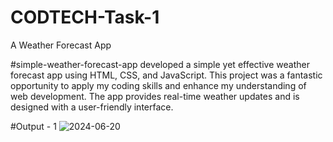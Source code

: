 # CODTECH-Task-1
A Weather Forecast App

#simple-weather-forecast-app
developed a simple yet effective weather forecast app using HTML, CSS, and JavaScript. This project was a fantastic opportunity to apply my coding skills and enhance my understanding of web development. The app provides real-time weather updates and is designed with a user-friendly interface.

#Output - 1
![2024-06-20](https://github.com/Neerajs24/CODTECH-Task-1/assets/155935361/951f3ae4-9023-431b-996c-bff7ac3d5f63)
